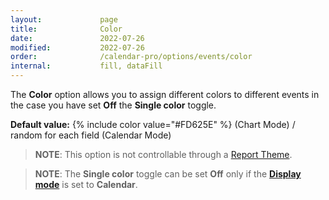 ```yaml
---
layout:             page
title:              Color
date:               2022-07-26
modified:           2022-07-26
order:              /calendar-pro/options/events/color
internal:           fill, dataFill
---
```

The **Color** option allows you to assign different colors to different events in the case you have set **Off** the **Single color** toggle.

**Default value:** {% include color value="#FD625E" %} (Chart Mode) / random for each field (Calendar Mode)

> **NOTE**: This option is not controllable through a [Report Theme](../../features/themes.md).

> **NOTE**: The **Single color** toggle can be set **Off** only if the [**Display mode**](../../options/appearance/display-mode.md) is set to **Calendar**.